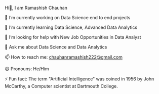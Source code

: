 Hi👋, I am Ramashish Chauhan

🔭 I’m currently working on Data Science end to end projects

🌱 I’m currently learning Data Science, Advanced Data Analytics

🤔 I’m looking for help with New Job Opportunities in Data Analyst

💬 Ask me about Data Science and Data Analytics

📫 How to reach me: chauhanramashish222@gmail.com

😄 Pronouns: He/Him

⚡ Fun fact: The term "Artificial Intelligence" was coined in 1956 by John McCarthy, a Computer scientist at Dartmouth College.

